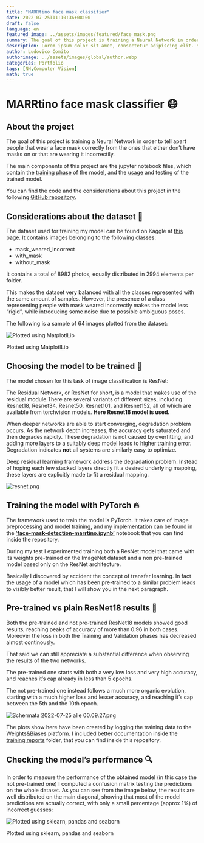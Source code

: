 ```yaml
---
title: "MARRtino face mask classifier"
date: 2022-07-25T11:10:36+08:00
draft: false
language: en
featured_image: ../assets/images/featured/face_mask.png
summary: The goal of this project is training a Neural Network in order to tell apart people that wear a face mask correctly from the ones that either don’t have masks on or that are wearing it incorrectily.
description: Lorem ipsum dolor sit amet, consectetur adipiscing elit. Sed cursus, odio nec venenatis lacinia, lacus lectus varius nisi, in tristique mi purus ut libero. Vestibulum vel convallis felis. Ut finibus lorem vestibulum lobortis rhoncus.
author: Ludovico Comito
authorimage: ../assets/images/global/author.webp
categories: Portfolio
tags: [NN,Computer Vision]
math: true
---
```


# MARRtino face mask classifier 😷

## About the project
The goal of this project is training a Neural Network in order to tell apart people that wear a face mask correctly from the ones that either don’t have masks on or that are wearing it incorrectily.

The main components of this project are the jupyter notebook files, which contain the [training phase](https://github.com/ludocomito/marrtino-face-detection#:~:text=MARRtino_Face_Detection_Use_Model.ipynb) of the model, and the [usage](https://github.com/ludocomito/marrtino-face-detection/blob/main/MARRtino_Face_Detection_Use_Model.ipynb) and testing of the trained model. 

You can find the code and the considerations about this project in the following [GitHub repository](https://github.com/ludocomito/marrtino-face-detection).

## Considerations about the dataset  💽

The dataset used for training my model can be found on Kaggle at [this page](https://www.kaggle.com/datasets/vijaykumar1799/face-mask-detection). It contains images belonging to the following classes:

- mask_weared_incorrect
- with_mask
- without_mask

It contains a total of 8982 photos, equally distributed in 2994 elements per folder.

This makes the dataset very balanced with all the classes represented with the same amount of samples. However, the presence of a class representing people with mask weared incorrectly makes the model less “rigid”, while introducing some noise due to possible ambiguous poses.

The following is a sample of 64 images plotted from the dataset:

![Plotted using MatplotlLib](https://lh3.googleusercontent.com/u/0/drive-viewer/AFDK6gOsWK_FyJ5NOFDO46rUnKyoF10iljNVXlCd7YbANTl7xvsIZceoba8H0VtlmEj2im0FrsEpiBZmTMEdgKmzp07Hzkvc=w1260-h1035)

Plotted using MatplotlLib

## Choosing the model to be trained  🧠

The model chosen for this task of image classification is ResNet:

The Residual Network, or ResNet for short, is a model that makes use of the residual module.There are several variants of different sizes, including Resnet18, Resnet34, Resnet50, Resnet101, and Resnet152, all of which are available from torchvision models. **Here Resnet18 model is used.**

When deeper networks are able to start converging, degradation problem occurs. As the network depth increases, the accuracy gets saturated and then degrades rapidly. These degradation is not caused by overfitting, and adding more layers to a suitably deep model leads to higher training error. Degradation indicates **not** all systems are similarly easy to optimize.

Deep residual learning framework address the degradation problem. Instead of hoping each few stacked layers directly fit a desired underlying mapping, these layers are explicitly made to fit a residual mapping.

![resnet.png](https://lh3.googleusercontent.com/fife/AMPSemfx9fS8G-UwJUq1R7YDJeAkKJ_AOVcHl_nPzSqqX63lXNGSU0Se0525dDMeOZw2pBDGoLdX4pHFQTDZJRO0CUmMpuJ1xC3lOHP18t0lJ5J1Ucq_kTQAxsfkh2Icnq9BYPDKpJdhT-WCZ7ovXIl9ahu5H2gcImNl6DynZMQMRN5gKNUO51rgnbLiicbbZkKyW4R9QfE7N1Vi-atMeetRakMR1Qg2WGQVgjn8oMcqeZx-xzihu_xb77lXoXjlQOwjYLS0wPP_Swo9c7zInLY1pXwnu4nOLcmQyX9IRICvlnLPsjjJiZcEqJ3ksW5P1RqrizvysdFBSN102rEYLoELKgSAJeUM1gQdnOEr-LCJMRlRlA7zQJdbzgPzciaChcwO3YHpZgcnOiC-31tTMrhgAzyXU_vnKpOZeDdhsshRcvAqEo-ukhPu8vkeCegECTjpIXSw2y2Qe-j8cy4Xzp0ieOG_v06IDnySwhZ65NPSqzBL1XgrjE8sMXpfoxtptmfpnwrYHa8xTx9ZG2-RvD_3TBNMlxUgP6oOyMlZAk5m97jE1Nrf6--_gheDqXJfFD5lSV5NlEq3BuaPni8lp3VMdC1jZ-TlY4dcKdalN8VBF8We6zb2_UqH09mVmYwwHWIIxk5ls5V-qUPvb-3J4qq-xr4ZW9flXCcI5EXXZsxm48WXqH_c9LshVfPhjVZYIURNYi5sJbbF4uaMuhq-3g1sIap4E9iq10HwIO1QFeFuzD9docQg8ie45rD6lwSOMkpEbsIWSEfC3Q-jgYQ-tFkLgWoe471KX-JDgmRnRu6nyiPg4WMb-RzSPuTY8vl09LR9L3b042E3uyfgobC9Ui9AKWOZtHZxq05jFvqWe3MdZWhfbLL-kTF6YCuirfdOVIXDkYVm5HLgUL1VLmX6Elnt_WcPrsLFebpQh7SXOA203v2Hkh8Lxei0cqDJryQWThQLiT5M6VYEqIyAlkL7qDGd3FXRX8OvhNO0jEjgIPpWONLiHfqAra_sMm6y6nSBYqUxgFATwkgkXZruvE9Tbn-6dL00-jpI938bSn4uYNvWv2AHPWNdrNMDAjf5qdeH5IQhF4nFFxRnVMO3_fDBEHKVgOZS-us_aDM12Q54rvuz1RJAh5y0NlIfRco1nfD2VIdlPgcgOlxEbFeQ5L0m2Cm4KKnE0ZoK7Mnd4DTVrcV61wVJoeH_MZt_D_AKTwMOgWnEzXiKZWO_ZPLCJrflZ0rl6t3lPwX7-p6KaMVXQN-bHClx6IUSqrDP2jd_r1DqxFElq2k3aRMOEq4-F9SKalt9TzY7qick4IATkoLx8i0ttxfekb5hulCDIXhS8Gyh3U2kCy4Zljwbx5Ht6WRcYH99g8cu6mzIHQqorQsN5CeKTmxWPUqto4ZktXvi5-oywpm_-uftxh8QdEN_OpelJslteFRlxIwdx8wJ7WO6lAZFI7f6ayncVVsB-wPqOTQc6sybNmeEEPrmanS49SVUli6NnttHZWUtwj-nTVtMSKxUpTE6eefE43Lh5tt64-uYh6uPMm05BiLcu6NbYypUbSA2f4EyBXC2dg_JhyMSYIqPUp9PwUQJ2-uE2Bya_a5L3to5jsK1Obczmq7NeyOdcXVVNOuvtuJ2q9JRzh_lEjeaLv1rJR1nl0qJNwbLIJG8GSVlNJgO8lkrXlgOiqhr-i1OPoSCSR12yEgKOw6KgBwy5w=w1260-h1035)

## Training the model with PyTorch 🔥

The framework used to train the model is PyTorch. It takes care of image preprocessing and model training, and my implementation can be found in the [‘****face-mask-detection-marrtino.ipynb’****](https://github.com/ludocomito/marrtino-face-detection/blob/main/face-mask-detection-marrtino.ipynb) notebook that you can find inside the repository.

During my test I experimented training both a ResNet model that came with its weights pre-trained on the ImageNet dataset and a non pre-trained model based only on the ResNet architecture.

Basically I discovered by accident the concept of transfer learning. In fact the usage of a model which has been pre-trained to a similar problem leads to visibly better result, that I will show you in the next paragraph.

## Pre-trained vs plain ResNet18 results  🥊

Both the pre-trained and not pre-trained ResNet18 models showed good results, reaching peaks of accuracy of more than 0.96 in both cases. Moreover the loss in both the Training and Validation phases has decreased almost continously.

That said we can still appreciate a substantial difference when observing the results of the two networks. 

The pre-trained one starts with both a very low loss and very high accuracy, and reaches it’s cap already in less than 5 epochs. 

The not pre-trained one instead follows a much more organic evolution, starting with a much higher loss and lesser accuracy, and reaching it’s cap between the 5th and the 10th epoch.

![Schermata 2022-07-25 alle 00.09.27.png](https://lh3.googleusercontent.com/fife/AMPSemebeTprVRTAMliTr8IDYN-LoKJQPLF0GgBr_22AlGn7RUo0pZeD1GWJmUIl5YDJo05km6Dp1yaDT8FLXqElxCZbqe_y75Ebj9Gx5dIHL2iCwHwZwa7ZNsJhfIUIZrR54yzK5HyA7oPCV9sKMnFJPl4G9nhNhhLHTucZdRCYbIedYnFbZFRr5n6GOoAa9n2WneAdTovL493-lFhO_bYjalnkiFWWPvSbC4q-52YYf4JreSBECu0zAC7z1mtzoOx_37gQNK1dln_Bo0fOocD4YpF9gTscfz4LPjewzwrd9W-Nek-3c8mFcX0jiXykfXqq8zVa6m9S6Sy_VWWSiEatdsoDEc4tl6Nnb7R_xK-xzEaPCi237tF5Ah0G7PrSSC-9qyzBqR6z6P_sbtGJA3yE4D8TMTXS68y7pJT5bqmTD8kbAjKGo7DS7AQrfSi7hK4o7O122EhPs_QgsvJVPWqckJ6eG37H_RRTIbb0u48EjCN9W87KxawWeaBf8clF77iUcGc_i2QPCvaK99K1UNK62aSz91PdZ3UCEaLduJVnVbxxglgss-tVwcLbtnMNdxlUwKSgeyEWvzfXytRmGZLT7BVjAySKdcbGJrsMWYjHh_jFt-PREu1fywEmB3HXqP8hWbyUcHXIwYXw0B3Zp1hSDiCJVNNufiLtQVvQYuIbsYAOLsYJ6Xy5w6CfJN_ayXFWwW89N7m6cba_x3G7VOfClKBx_ByRM_lZgGCU6xQIBx-Xbbfp28qWP6TqA6QN4vmed5ql1aR0ChCmQzSefiBAFG6eaEcIzHMOkUx_TF911zmNmfyVFYkJlkrXouUiZ6Y7s-AB6uPefJ2NRBkDlFKwu8eXMtfNOjK5ThLW8Z6CRHzQ5gn_4xyTG48RmL6o5E3M82xsdN0bEZgqw9wAOqap1b6Moye6DEC1LOWMkRUjsf231T8EiTQgNbvwZuIabeprOzhzeAIT7W1ho373vasgIyiYtF-sbpmPYDhUkowIAnBdQhDmHecQ7ykl0wT0uRghLtjMzm0xMggrw8oFeqmNld4YF0lY1hV1rfhfGHPd-b5XveKwBZ0IpSzVFV0UH_s5a1wKOk8Njo131-bm7zhjQlsxFnJgVwXjt_phVGlnPyyV67Y25wmLjkNLm7sfInBT17DYAY0UFfwwxouIrzm33CHiif_DYHaA_ku1xcPqU5AFTxE8AS44ZmCTxiCiWb0g_CdfmWxqzDhMcBF1W7hs4hJSjct4HyrEWPaAOe3O6n92fusVnfDqgrjXlZ8D8iY776-O_hOMh-bQzhxRaEbpin4AlbXRNvjkqApXB3UWaXyJsuIuyYAgBcXF6r7W0JqubgxraH8yVZAYwadEqMCPm4iWH97K6jXRjWxX8L0gy9PfrEcvW4yYV92fr31CDMDWy54MhLo-EqAudUjyjNX0rJkMeJz_SSpJq2ZC8nytk2JHTPwJN2kM11NuY-9_2PPSfe-u8RDxrFK1lNa7qfD0i5pxHVnxg4RCVXq08na7X2qaPHhNT7GwHNv0_Kg5JRvWkZeIs2DfhMH8qwrSo5z_3Xb46-fWLLNi7pTbiH0eTaBW2_-efBQvG3hgRoCldpE9ghDJ1A7wZzMaZKutglbMMa1ydXyzA9dPTGDlizMbS2W9cLb4TORn-32w5gFsBkwVpiuvj76kciKT53BJu0GX6pimevW-AERlDdpr8DCDeQ=w1260-h1035)

The plots show here have been created by logging the training data to the Weights&Biases platform. I included better documentation inside the [training reports](https://github.com/ludocomito/marrtino-face-detection/tree/main/training%20reports) folder, that you can find inside this repository.

## Checking the model’s performance  🔍

In order to measure the performance of the obtained model (in this case the not pre-trained one) I computed a confusion matrix testing the predictions on the whole dataset. As you can see from the image below, the results are well distributed on the main diagonal, showing that most of the model predictions are actually correct, with only a small percentage (approx 1%) of incorrect guesses:

![Plotted using sklearn, pandas and seaborn ](https://lh3.googleusercontent.com/fife/AMPSemegNIMHYKKA1SwDJBFxBmk9TPyOwvjeVkPLFSsBOcNjTe5TZKGQvZA3ryFT49uRetXLq8zMpiWkL0vRHBZ82eRgD_2GQn_lr-e3Iqb1oIuppY2aKXRbVx4X2QJrU90CZpMvK0fn2F8AtKLpufby-g4ZGEHSlrkOlq0m-amN2j-u8XUIaTDueWovV_G3_kQVKt4NWW-8oURkdvQlO9UCbeZ3e5nHA_5RnoBJDE56Kg1ytuIaZ20jk733Y_sAj-d4p_NFu2SZ5frENs95qlat4philcBgGAb2EBMdJehno8cFOEavqS5ATplS-KZesAQd-o2omG0J4kmEEuDv0O3TUNVtSVEluRX0LhPPcjYJo2LhQhQ9dfuzqVdoST1w0GpsjqA5Wz_EHhyHcyQ1GW4dVlkDW9F0oMQ1GpB_VVTxuD4SXYA8U2Ejvrd0cu28xx4ptYv4lRmA2dvshG2jN4K-LBdrWfPjYQd7F0saI_QR1ywx-e2mwe08DJEWhXGcZrbs2-8mklQX8nxMXFV_8a3URd7VapddSLfrW6njfhjEnLVq9LSsF0LBR-V10799-CwIDW1OZ_ZSBU3dFusOSKKTH_2X2Z_IfazujBXk12Rgd_JhTkEN2kFRf8gQhbM9lON66GDmU_ZPYyb2Umjwm-BV926uYYzhsz7h6Sv-cdemYdGcCVWYnzEnX_qq0w_Q2nmItnz2kwl9PgHC1E7BVEP2jdzSJnzc4XdFT4rOjeBpN030EXJWfyYfUoJJ2aw9g8A6rw-_dkx-0v9j-08e1jliLu3O5_gTIKXxlFBhvacJn33a6ou5h52OehPYBbcXvkkP0QHTcxRtjZPfCzbOdimssgRpmD6iGISd6RZUYeQtXGL-QAWnX8O0ggvf9XN7-jW-mo-7pkaVYX72CJ7hmCqHV7ANSetPEvFvgIdx52IiFxuyPTtPIajirFLUUq7s2dazEELqVykZ44Z1Q3-KIMnUcoWE_ve2duLD56xz5_fJkxyxGkMcB3VWMEmXd6GiCtbgCQO9LaeBsiDNQR89ZfuHFcQR979DRhKPZrh55y9_SFbEresV9jvQa7MFnsOD-n7URFTqImGB-ORum3gHofmcvxhbu5OG2cecVyC487OuSvCpgDnrOTk3g_b-H7axCqJk0qB3Jcsdsu-8Sat0lVzsFof8pkls7MOs40dVf-keODkarvfz-uP2D6GEibbYlLg3Zql0QhnSOvdpIS4J6qapnAcRCi8GS1RwOcyV5_qXEJfSxxEb-7skES4KGxxJUJgICLjPntRTbxjyurdAFLk8aWpkfbQsPDyNUZyAo5EgryrJj_-7NIROMo8oi-Eh9JA6S_SkuzIZV-e_yQhhVBYoWkLTKSDUNj_X4GDeNZa25_XQO4OVAwY7mTmXWdrWu51CflukcQqGtdVFw5XR7U5TGVUPfROv_RU7LMq9QdHdwmES4tQHbllxkl8NwG3XvZm4oWCo3uEXdkq82j881LLcghZBby35XZ5PTTWqWBiVbtHU30dSctM8wW0tl6xwctjFpIV38QgGBk7ImC4QXhH9uFNnhaIdFpKlnTY76sOoEBPdSk46gXqwPaIJ-0GOg5itG1TB7xML6NFHFgBEbumZfSVIue-_IRu1wiT4-_GQFDs2ykT7lW-yqm6qqnjh4cUgPmQM9XEZFJy4SJ7MpBKKF3UxyMqIPo_lbL126YwbTA=w1260-h693)

Plotted using sklearn, pandas and seaborn